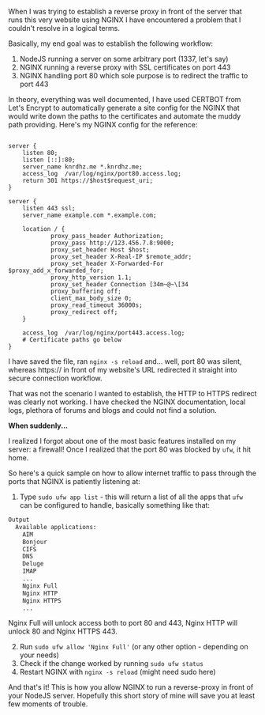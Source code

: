 When I was trying to establish a reverse proxy in front of the server that runs this very website using NGINX I have encountered a problem that I couldn't resolve in a logical terms.

Basically, my end goal was to establish the following workflow:
1. NodeJS running a server on some arbitrary port (1337, let's say)
2. NGINX running a reverse proxy with SSL certificates on port 443
3. NGINX handling port 80 which sole purpose is to redirect the traffic to port 443

In theory, everything was well documented, I have used CERTBOT from Let's Encrypt to automatically generate a site config for the NGINX that would write down the paths to the certificates and automate the muddy path providing. Here's my NGINX config for the reference:

```nginx

server {
    listen 80;
    listen [::]:80;
    server_name knrdhz.me *.knrdhz.me;
    access_log  /var/log/nginx/port80.access.log;
    return 301 https://$host$request_uri;
}

server {
    listen 443 ssl;
    server_name example.com *.example.com;

    location / {
            proxy_pass_header Authorization;
            proxy_pass http://123.456.7.8:9000;
            proxy_set_header Host $host;
            proxy_set_header X-Real-IP $remote_addr;
            proxy_set_header X-Forwarded-For $proxy_add_x_forwarded_for;
            proxy_http_version 1.1;
            proxy_set_header Connection [34m~@~\[34
            proxy_buffering off;
            client_max_body_size 0;
            proxy_read_timeout 36000s;
            proxy_redirect off;
    }

    access_log  /var/log/nginx/port443.access.log;
	# Certificate paths go below
}
```
I have saved the file, ran `nginx -s reload` and... well, port 80 was silent, whereas https:// in front of my website's URL redirected it straight into secure connection workflow.

That was not the scenario I wanted to establish, the HTTP to HTTPS redirect was clearly not working. I have checked the NGINX documentation, local logs, plethora of forums and blogs and could not find a solution.

**When suddenly...**

I realized I forgot about one of the most basic features installed on my server: a firewall! Once I realized that the port 80 was blocked by `ufw`, it hit home.

So here's a quick sample on how to allow internet traffic to pass through the ports that NGINX is patiently listening at:

1. Type `sudo ufw app list` - this will return a list of all the apps that `ufw` can be configured to handle, basically something like that:

```bash
Output
  Available applications:
	AIM
	Bonjour
	CIFS
	DNS
	Deluge
	IMAP
	...
    Nginx Full
    Nginx HTTP
    Nginx HTTPS
	...
```
Nginx Full will unlock access both to port 80 and 443, Nginx HTTP will unlock 80 and Nginx HTTPS 443.

2. Run `sudo ufw allow 'Nginx Full'` (or any other option - depending on your needs)
3. Check if the change worked by running `sudo ufw status`
4. Restart NGINX with `nginx -s reload` (might need sudo here)

And that's it! This is how you allow NGINX to run a reverse-proxy in front of your NodeJS server. Hopefully this short story of mine will save you at least few moments of trouble.
